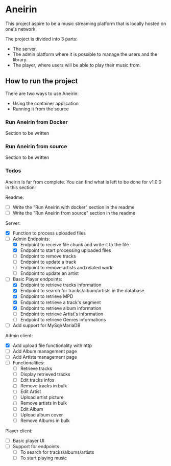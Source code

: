 # Aneirin
This project aspire to be a music streaming platform that is locally hosted on one's network.

The project is divided into 3 parts:
- The server.
- The admin platform where it is possible to manage the users and the library.
- The player, where users will be able to play their music from.

## How to run the project
There are two ways to use Aneirin:
- Using the container application
- Running it from the source

### Run Aneirin from Docker
Section to be written
### Run Aneirin from source
Section to be written

### Todos
Aneirin is far from complete. You can find what is left to be done for v1.0.0 in this section:

Readme:
- [ ] Write the "Run Aneirin with docker" section in the readme
- [ ] Write the "Run Aneirin from source" section in the readme  

Server: 
- [x] Function to process uploaded files
- [ ] Admin Endpoints:
  - [x] Endpoint to receive file chunk and write it to the file
  - [x] Endpoint to start processing uploaded files
  - [ ] Endpoint to remove tracks
  - [ ] Endpoint to update a track
  - [ ] Endpoint to remove artists and related work
  - [ ] Endpoint to update an artist
- [ ] Basic Player endpoints:
  - [x] Endpoint to retrieve tracks information
  - [x] Endpoint to search for tracks/album/artists in the database
  - [x] Endpoint to retrieve MPD
  - [x] Endpoint to retrieve a track's segment
  - [x] Endpoint to retrieve album information
  - [ ] Endpoint to retrieve Artist's information
  - [ ] Endpoint to retrieve Genres informations
- [ ] Add support for MySql/MariaDB

Admin client:
- [x] Add upload file functionality with http
- [ ] Add Album management page
- [ ] Add Artists management page
- [ ] Functionalities:
  - [ ] Retrieve tracks
  - [ ] Display retrieved tracks
  - [ ] Edit tracks infos
  - [ ] Remove tracks in bulk
  - [ ] Edit Artist
  - [ ] Upload artist picture
  - [ ] Remove artists in bulk
  - [ ] Edit Album
  - [ ] Upload album cover
  - [ ] Remove Albums in bulk

Player client:
- [ ] Basic player UI
- [ ] Support for endpoints
  - [ ] To search for tracks/albums/artists
  - [ ] To start playing music
